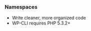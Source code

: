 ###  Namespaces

* Write cleaner, more organized code <!-- .element: class="fragment" -->
* WP-CLI requires PHP 5.3.2+ <!-- .element: class="fragment" -->